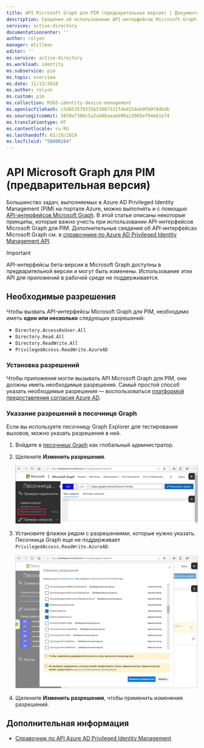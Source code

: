 ```yaml
---
title: API Microsoft Graph для PIM (предварительная версия) | Документация Майкрософт
description: Сведения об использовании API-интерфейсов Microsoft Graph для Azure Active Directory Privileged Identity Management (PIM) (предварительная версия).
services: active-directory
documentationcenter: ''
author: rolyon
manager: mtillman
editor: ''
ms.service: active-directory
ms.workload: identity
ms.subservice: pim
ms.topic: overview
ms.date: 11/13/2018
ms.author: rolyon
ms.custom: pim
ms.collection: M365-identity-device-management
ms.openlocfilehash: c5d853579335653987321fded154eb9fb0f8dbdb
ms.sourcegitcommit: 5839af386c5a2ad46aaaeb90a13065ef94e61e74
ms.translationtype: HT
ms.contentlocale: ru-RU
ms.lasthandoff: 03/19/2019
ms.locfileid: "58000284"
---
```

# <a name="microsoft-graph-apis-for-pim-preview"></a>API Microsoft Graph для PIM (предварительная версия)

Большинство задач, выполняемых в Azure AD Privileged Identity Management (PIM) на портале Azure, можно выполнять и с помощью [API-интерфейсов Microsoft Graph](https://developer.microsoft.com/graph/docs/concepts/overview). В этой статье описаны некоторые принципы, которые важно учесть при использовании API-интерфейсов Microsoft Graph для PIM. Дополнительные сведения об API-интерфейсах Microsoft Graph см. в [справочнике по Azure AD Privileged Identity Management API](https://developer.microsoft.com/graph/docs/api-reference/beta/resources/privilegedidentitymanagement_root).

> [!IMPORTANT]
> API-интерфейсы бета-версии в Microsoft Graph доступны в предварительной версии и могут быть изменены. Использование этих API для приложений в рабочей среде не поддерживается.

## <a name="required-permissions"></a>Необходимые разрешения

Чтобы вызвать API-интерфейсы Microsoft Graph для PIM, необходимо иметь **одно или несколько** следующих разрешений:

- `Directory.AccessAsUser.All`
- `Directory.Read.All`
- `Directory.ReadWrite.All`
- `PrivilegedAccess.ReadWrite.AzureAD`

### <a name="set-permissions"></a>Установка разрешений

Чтобы приложения могли вызывать API Microsoft Graph для PIM, они должны иметь необходимые разрешения. Самый простой способ указать необходимые разрешения — воспользоваться [платформой предоставления согласия Azure AD](../develop/consent-framework.md).

### <a name="set-permissions-in-graph-explorer"></a>Указание разрешений в песочнице Graph

Если вы используете песочницу Graph Explorer для тестирования вызовов, можно указать разрешения в ней.

1. Войдите в [песочницу Graph](https://developer.microsoft.com/graph/graph-explorer) как глобальный администратор.

1. Щелкните **Изменить разрешения**.

    ![Изменение разрешений в песочнице Graph](./media/pim-apis/graph-explorer.png)

1. Установите флажки рядом с разрешениями, которые нужно указать. Песочница Graph еще не поддерживает `PrivilegedAccess.ReadWrite.AzureAD`.

    ![Изменение разрешений в песочнице Graph](./media/pim-apis/graph-explorer-modify-permissions.png)

1. Щелкните **Изменить разрешения**, чтобы применить изменения разрешений.

## <a name="next-steps"></a>Дополнительная информация

- [Справочник по API Azure AD Privileged Identity Management](https://developer.microsoft.com/graph/docs/api-reference/beta/resources/privilegedidentitymanagement_root)
